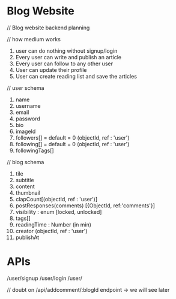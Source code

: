 # Blog Website
// Blog website backend planning

// how medium works
1. user can do nothing without signup/login
2. Every user can write and publish an article
3. Every user can follow to any other user
4. User can update their profile
5. User can create reading list and save the articles 

// user schema
1. name
2. username
2. email 
3. password
4. bio
5. imageId 
6. followers[] = default = 0 (objectId, ref : 'user')
7. following[] = default = 0 (objectId, ref : 'user')
8. followingTags[]


// blog schema
1. tile
2. subtitle
2. content
3. thumbnail
3. clapCount[(objectId, ref : 'user')] 
4. postResponses(comments) [{ObjectId, ref:'comments'}]
4. visibility : enum [locked, unlocked]
4. tags[]
5. readingTime : Number (in min)
5. creator (objectId, ref : 'user')
6. publishAt


# APIs
/user/signup
/user/login
/user/


// doubt on /api/addcomment/:blogId endpoint -> we will see later
